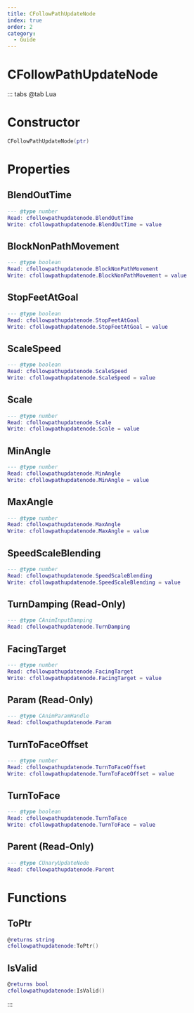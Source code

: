 ```yaml
---
title: CFollowPathUpdateNode
index: true
order: 2
category:
  - Guide
---
```


# CFollowPathUpdateNode

::: tabs
@tab Lua
# Constructor
```lua
CFollowPathUpdateNode(ptr)
```
# Properties
## BlendOutTime 
```lua
--- @type number
Read: cfollowpathupdatenode.BlendOutTime
Write: cfollowpathupdatenode.BlendOutTime = value
```
## BlockNonPathMovement 
```lua
--- @type boolean
Read: cfollowpathupdatenode.BlockNonPathMovement
Write: cfollowpathupdatenode.BlockNonPathMovement = value
```
## StopFeetAtGoal 
```lua
--- @type boolean
Read: cfollowpathupdatenode.StopFeetAtGoal
Write: cfollowpathupdatenode.StopFeetAtGoal = value
```
## ScaleSpeed 
```lua
--- @type boolean
Read: cfollowpathupdatenode.ScaleSpeed
Write: cfollowpathupdatenode.ScaleSpeed = value
```
## Scale 
```lua
--- @type number
Read: cfollowpathupdatenode.Scale
Write: cfollowpathupdatenode.Scale = value
```
## MinAngle 
```lua
--- @type number
Read: cfollowpathupdatenode.MinAngle
Write: cfollowpathupdatenode.MinAngle = value
```
## MaxAngle 
```lua
--- @type number
Read: cfollowpathupdatenode.MaxAngle
Write: cfollowpathupdatenode.MaxAngle = value
```
## SpeedScaleBlending 
```lua
--- @type number
Read: cfollowpathupdatenode.SpeedScaleBlending
Write: cfollowpathupdatenode.SpeedScaleBlending = value
```
## TurnDamping (Read-Only)
```lua
--- @type CAnimInputDamping
Read: cfollowpathupdatenode.TurnDamping
```
## FacingTarget 
```lua
--- @type number
Read: cfollowpathupdatenode.FacingTarget
Write: cfollowpathupdatenode.FacingTarget = value
```
## Param (Read-Only)
```lua
--- @type CAnimParamHandle
Read: cfollowpathupdatenode.Param
```
## TurnToFaceOffset 
```lua
--- @type number
Read: cfollowpathupdatenode.TurnToFaceOffset
Write: cfollowpathupdatenode.TurnToFaceOffset = value
```
## TurnToFace 
```lua
--- @type boolean
Read: cfollowpathupdatenode.TurnToFace
Write: cfollowpathupdatenode.TurnToFace = value
```
## Parent (Read-Only)
```lua
--- @type CUnaryUpdateNode
Read: cfollowpathupdatenode.Parent
```
# Functions
## ToPtr
```lua
@returns string
cfollowpathupdatenode:ToPtr()
```
## IsValid
```lua
@returns bool
cfollowpathupdatenode:IsValid()
```

:::